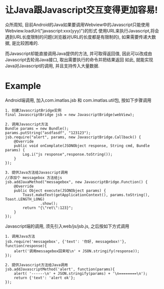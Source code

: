 让Java跟Javascript交互变得更加容易!
=======================

众所周知, 目前Android的Java如果要调用Webview中的Javascript只能使用Webview.loadUrl("javascript:xxx(yyy)")的形式
使用URL来执行Javascript,将会遇到URL长度限制的问题(浏览器对URL的长度都是有限制的), 如果需要传递大数据, 是比较困难的.

而Javascript却能直接调用Java提供的方法, 并可取得返回值, 因此可以改成由Javascript去轮询Java接口, 取出需要执行的命令并把结果返回
如此, 就能实现Java对Javascript的调用, 并且支持传入大量数据.

Example
=======

Android端调用, 加入com.imatlas.jsb 和 com.imatlas.util包, 按如下步骤调用

    1. 创建JavascriptBridge实例  
    final JavascriptBridge jsb = new JavascriptBridge(webView); 

    2. 调用Javascript方法
    Bundle params = new Bundle();
    params.putString("asdfasdf", "123123");
    jsb.require("alert", params, new JavascriptBridge.Callback() {
        @Override
        public void onComplate(JSONObject response, String cmd, Bundle params) {
            Log.i("js response",response.toString());
        }
    });

    3. 提供Java方法给Javascript调用
    //添加个 messagebox 方法给js
    jsb.addJavaMethod("messagebox", new JavascriptBridge.Function() {
        @Override
        public Object execute(JSONObject params) {
            Toast.makeText(getApplicationContext(), params.toString(), Toast.LENGTH_LONG)
                    .show();
            return "{\"ret\":123}";
        }
    });

Javascript端的调用, 须先引入web/js/jsb.js, 之后按如下方式调用

    1. 调用Java方法
    jsb.require('messagebox', {'text': '你好, messagebox!'}, function(response){
        alert('调用messagebox回来啦\n' + JSON.stringify(response));
    });
		
    2. 提供Javascript方法给Java调用
    jsb.addJavascriptMethod('alert', function(params){
        alert( '------\n' + JSON.stringify(params) + '\n========\n');
        return {'text': 'alert ok'};
    });
